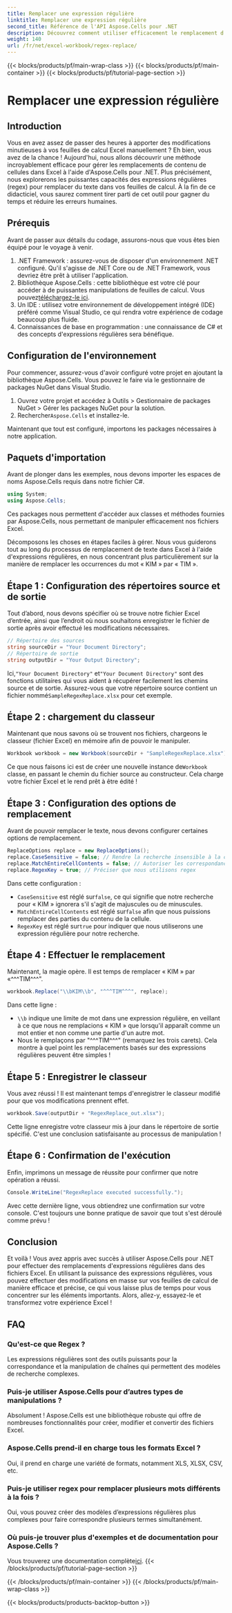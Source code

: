 ```yaml
---
title: Remplacer une expression régulière
linktitle: Remplacer une expression régulière
second_title: Référence de l'API Aspose.Cells pour .NET
description: Découvrez comment utiliser efficacement le remplacement d'expressions régulières dans Excel avec Aspose.Cells pour .NET. Améliorez la productivité et la précision de vos tâches de feuille de calcul.
weight: 140
url: /fr/net/excel-workbook/regex-replace/
---
```


{{< blocks/products/pf/main-wrap-class >}}
{{< blocks/products/pf/main-container >}}
{{< blocks/products/pf/tutorial-page-section >}}

# Remplacer une expression régulière

## Introduction

Vous en avez assez de passer des heures à apporter des modifications minutieuses à vos feuilles de calcul Excel manuellement ? Eh bien, vous avez de la chance ! Aujourd'hui, nous allons découvrir une méthode incroyablement efficace pour gérer les remplacements de contenu de cellules dans Excel à l'aide d'Aspose.Cells pour .NET. Plus précisément, nous explorerons les puissantes capacités des expressions régulières (regex) pour remplacer du texte dans vos feuilles de calcul. À la fin de ce didacticiel, vous saurez comment tirer parti de cet outil pour gagner du temps et réduire les erreurs humaines.

## Prérequis

Avant de passer aux détails du codage, assurons-nous que vous êtes bien équipé pour le voyage à venir.

1. .NET Framework : assurez-vous de disposer d'un environnement .NET configuré. Qu'il s'agisse de .NET Core ou de .NET Framework, vous devriez être prêt à utiliser l'application.
2. Bibliothèque Aspose.Cells : cette bibliothèque est votre clé pour accéder à de puissantes manipulations de feuilles de calcul. Vous pouvez[téléchargez-le ici](https://releases.aspose.com/cells/net/).
3. Un IDE : utilisez votre environnement de développement intégré (IDE) préféré comme Visual Studio, ce qui rendra votre expérience de codage beaucoup plus fluide.
4. Connaissances de base en programmation : une connaissance de C# et des concepts d'expressions régulières sera bénéfique.

## Configuration de l'environnement

Pour commencer, assurez-vous d'avoir configuré votre projet en ajoutant la bibliothèque Aspose.Cells. Vous pouvez le faire via le gestionnaire de packages NuGet dans Visual Studio.

1. Ouvrez votre projet et accédez à Outils > Gestionnaire de packages NuGet > Gérer les packages NuGet pour la solution.
2.  Rechercher`Aspose.Cells` et installez-le.

Maintenant que tout est configuré, importons les packages nécessaires à notre application.

## Paquets d'importation

Avant de plonger dans les exemples, nous devons importer les espaces de noms Aspose.Cells requis dans notre fichier C#.

```csharp
using System;
using Aspose.Cells;
```

Ces packages nous permettent d'accéder aux classes et méthodes fournies par Aspose.Cells, nous permettant de manipuler efficacement nos fichiers Excel.

Décomposons les choses en étapes faciles à gérer. Nous vous guiderons tout au long du processus de remplacement de texte dans Excel à l'aide d'expressions régulières, en nous concentrant plus particulièrement sur la manière de remplacer les occurrences du mot « KIM » par « TIM ».

## Étape 1 : Configuration des répertoires source et de sortie

Tout d’abord, nous devons spécifier où se trouve notre fichier Excel d’entrée, ainsi que l’endroit où nous souhaitons enregistrer le fichier de sortie après avoir effectué les modifications nécessaires.

```csharp
// Répertoire des sources
string sourceDir = "Your Document Directory";
// Répertoire de sortie
string outputDir = "Your Output Directory";
```

 Ici,`"Your Document Directory"` et`"Your Document Directory"` sont des fonctions utilitaires qui vous aident à récupérer facilement les chemins source et de sortie. Assurez-vous que votre répertoire source contient un fichier nommé`SampleRegexReplace.xlsx` pour cet exemple.

## Étape 2 : chargement du classeur

Maintenant que nous savons où se trouvent nos fichiers, chargeons le classeur (fichier Excel) en mémoire afin de pouvoir le manipuler.

```csharp
Workbook workbook = new Workbook(sourceDir + "SampleRegexReplace.xlsx");
```

 Ce que nous faisons ici est de créer une nouvelle instance de`Workbook` classe, en passant le chemin du fichier source au constructeur. Cela charge votre fichier Excel et le rend prêt à être édité !

## Étape 3 : Configuration des options de remplacement

Avant de pouvoir remplacer le texte, nous devons configurer certaines options de remplacement.

```csharp
ReplaceOptions replace = new ReplaceOptions();
replace.CaseSensitive = false; // Rendre la recherche insensible à la casse
replace.MatchEntireCellContents = false; // Autoriser les correspondances partielles
replace.RegexKey = true; // Préciser que nous utilisons regex
```

Dans cette configuration :
- `CaseSensitive` est réglé sur`false`, ce qui signifie que notre recherche pour « KIM » ignorera s'il s'agit de majuscules ou de minuscules.
- `MatchEntireCellContents` est réglé sur`false` afin que nous puissions remplacer des parties du contenu de la cellule.
- `RegexKey` est réglé sur`true` pour indiquer que nous utiliserons une expression régulière pour notre recherche.

## Étape 4 : Effectuer le remplacement

Maintenant, la magie opère. Il est temps de remplacer « KIM » par «^^^TIM^^^".

```csharp
workbook.Replace("\\bKIM\\b", "^^^TIM^^^", replace);
```

Dans cette ligne :
- `\\b` indique une limite de mot dans une expression régulière, en veillant à ce que nous ne remplacions « KIM » que lorsqu'il apparaît comme un mot entier et non comme une partie d'un autre mot.
- Nous le remplaçons par "^^^TIM^^^" (remarquez les trois carets). Cela montre à quel point les remplacements basés sur des expressions régulières peuvent être simples !

## Étape 5 : Enregistrer le classeur

Vous avez réussi ! Il est maintenant temps d'enregistrer le classeur modifié pour que vos modifications prennent effet.

```csharp
workbook.Save(outputDir + "RegexReplace_out.xlsx");
```

Cette ligne enregistre votre classeur mis à jour dans le répertoire de sortie spécifié. C'est une conclusion satisfaisante au processus de manipulation !

## Étape 6 : Confirmation de l'exécution

Enfin, imprimons un message de réussite pour confirmer que notre opération a réussi.

```csharp
Console.WriteLine("RegexReplace executed successfully.");
```

Avec cette dernière ligne, vous obtiendrez une confirmation sur votre console. C'est toujours une bonne pratique de savoir que tout s'est déroulé comme prévu !

## Conclusion

Et voilà ! Vous avez appris avec succès à utiliser Aspose.Cells pour .NET pour effectuer des remplacements d'expressions régulières dans des fichiers Excel. En utilisant la puissance des expressions régulières, vous pouvez effectuer des modifications en masse sur vos feuilles de calcul de manière efficace et précise, ce qui vous laisse plus de temps pour vous concentrer sur les éléments importants. Alors, allez-y, essayez-le et transformez votre expérience Excel !

## FAQ 

### Qu'est-ce que Regex ?  
Les expressions régulières sont des outils puissants pour la correspondance et la manipulation de chaînes qui permettent des modèles de recherche complexes.

### Puis-je utiliser Aspose.Cells pour d’autres types de manipulations ?  
Absolument ! Aspose.Cells est une bibliothèque robuste qui offre de nombreuses fonctionnalités pour créer, modifier et convertir des fichiers Excel.

### Aspose.Cells prend-il en charge tous les formats Excel ?  
Oui, il prend en charge une variété de formats, notamment XLS, XLSX, CSV, etc.

### Puis-je utiliser regex pour remplacer plusieurs mots différents à la fois ?  
Oui, vous pouvez créer des modèles d’expressions régulières plus complexes pour faire correspondre plusieurs termes simultanément.

### Où puis-je trouver plus d'exemples et de documentation pour Aspose.Cells ?  
Vous trouverez une documentation complète[ici](https://reference.aspose.com/cells/net/).
{{< /blocks/products/pf/tutorial-page-section >}}

{{< /blocks/products/pf/main-container >}}
{{< /blocks/products/pf/main-wrap-class >}}

{{< blocks/products/products-backtop-button >}}
